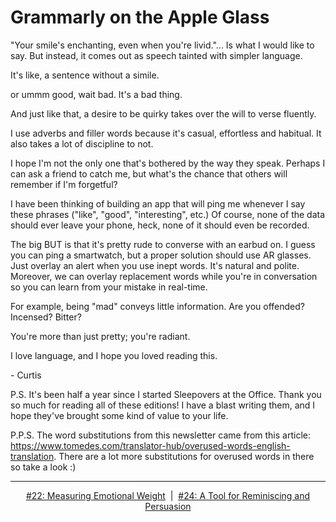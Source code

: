 # Grammarly on the Apple Glass

"Your smile's enchanting, even when you're livid."... Is what I would like to say. But instead, it comes out as speech tainted with simpler language.

It's like, a sentence without a simile.

or ummm good, wait bad. It's a bad thing.


And just like that, a desire to be quirky takes over the will to verse fluently.


I use adverbs and filler words because it's casual, effortless and habitual. It also takes a lot of discipline to not.


I hope I'm not the only one that's bothered by the way they speak. Perhaps I can ask a friend to catch me, but what's the chance that others will remember if I'm forgetful?


I have been thinking of building an app that will ping me whenever I say these phrases ("like", "good", "interesting", etc.) Of course, none of the data should ever leave your phone, heck, none of it should even be recorded.


The big BUT is that it's pretty rude to converse with an earbud on. I guess you can ping a smartwatch, but a proper solution should use AR glasses. Just overlay an alert when you use inept words. It's natural and polite. Moreover, we can overlay replacement words while you're in conversation so you can learn from your mistake in real-time.


For example, being "mad" conveys little information. Are you offended? Incensed? Bitter?


You're more than just pretty; you're radiant.


I love language, and I hope you loved reading this.

\- Curtis

P.S. It's been half a year since I started Sleepovers at the Office. Thank you so much for reading all of these editions! I have a blast writing them, and I hope they've brought some kind of value to your life.

P.P.S. The word substitutions from this newsletter came from this article: https://www.tomedes.com/translator-hub/overused-words-english-translation. There are a lot more substitutions for overused words in there so take a look :)

<!--START OF FOOTER-->
<hr style="margin-top:9px;height:1px;border: 0;background-image: linear-gradient(to right, rgba(0, 0, 0, 0.0), rgba(0, 0, 0, 0.5),rgba(0, 0, 0, 0.0));">
<!--START OF ISSUE NAVIGATION LINKS-->
<p align="center"><a href='022_measuring_emotional_weight.md'>#22: Measuring Emotional Weight</a>&nbsp;&nbsp;|&nbsp;&nbsp;<a href='024_a_tool_for_reminiscing_and_persuasion.md'>#24: A Tool for Reminiscing and Persuasion</a></p>
<!--START OF ISSUE NAVIGATION LINKS-->
<!--END OF FOOTER-->
